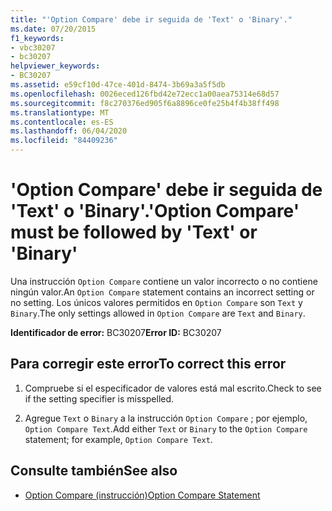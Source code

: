 ```yaml
---
title: "'Option Compare' debe ir seguida de 'Text' o 'Binary'."
ms.date: 07/20/2015
f1_keywords:
- vbc30207
- bc30207
helpviewer_keywords:
- BC30207
ms.assetid: e59cf10d-47ce-401d-8474-3b69a3a5f5db
ms.openlocfilehash: 0026eced126fbd42e72ecc1a00aea75314e68d57
ms.sourcegitcommit: f8c270376ed905f6a8896ce0fe25b4f4b38ff498
ms.translationtype: MT
ms.contentlocale: es-ES
ms.lasthandoff: 06/04/2020
ms.locfileid: "84409236"
---
```

# <a name="option-compare-must-be-followed-by-text-or-binary"></a><span data-ttu-id="55e90-102">'Option Compare' debe ir seguida de 'Text' o 'Binary'.</span><span class="sxs-lookup"><span data-stu-id="55e90-102">'Option Compare' must be followed by 'Text' or 'Binary'</span></span>
<span data-ttu-id="55e90-103">Una instrucción `Option Compare` contiene un valor incorrecto o no contiene ningún valor.</span><span class="sxs-lookup"><span data-stu-id="55e90-103">An `Option Compare` statement contains an incorrect setting or no setting.</span></span> <span data-ttu-id="55e90-104">Los únicos valores permitidos en `Option Compare` son `Text` y `Binary`.</span><span class="sxs-lookup"><span data-stu-id="55e90-104">The only settings allowed in `Option Compare` are `Text` and `Binary`.</span></span>  
  
 <span data-ttu-id="55e90-105">**Identificador de error:** BC30207</span><span class="sxs-lookup"><span data-stu-id="55e90-105">**Error ID:** BC30207</span></span>  
  
## <a name="to-correct-this-error"></a><span data-ttu-id="55e90-106">Para corregir este error</span><span class="sxs-lookup"><span data-stu-id="55e90-106">To correct this error</span></span>  
  
1. <span data-ttu-id="55e90-107">Compruebe si el especificador de valores está mal escrito.</span><span class="sxs-lookup"><span data-stu-id="55e90-107">Check to see if the setting specifier is misspelled.</span></span>  
  
2. <span data-ttu-id="55e90-108">Agregue `Text` o `Binary` a la instrucción `Option Compare` ; por ejemplo, `Option Compare Text`.</span><span class="sxs-lookup"><span data-stu-id="55e90-108">Add either `Text` or `Binary` to the `Option Compare` statement; for example, `Option Compare Text`.</span></span>  
  
## <a name="see-also"></a><span data-ttu-id="55e90-109">Consulte también</span><span class="sxs-lookup"><span data-stu-id="55e90-109">See also</span></span>

- [<span data-ttu-id="55e90-110">Option Compare (instrucción)</span><span class="sxs-lookup"><span data-stu-id="55e90-110">Option Compare Statement</span></span>](../language-reference/statements/option-compare-statement.md)
